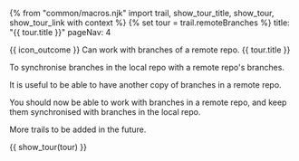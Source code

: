{% from "common/macros.njk" import trail, show_tour_title, show_tour, show_tour_link with context %}
{% set tour = trail.remoteBranches %}
<frontmatter>
title: "{{ tour.title }}"
pageNav: 4
</frontmatter>

<span id="outcomes">{{ icon_outcome }} Can work with branches of a remote repo.</span>
<span id="title">{{ tour.title }}</span>

<span class="d-none" id="destination">To synchronise branches in the local repo with a remote repo's branches.</span>

<span class="d-none" id="motivation">It is useful to be able to have another copy of branches in a remote repo.</span>

<span class="d-none" id="achievements">You should now be able to work with branches in a remote repo, and keep them synchronised with branches in the local repo.</span>

<span id="next">More trails to be added in the future.</span>

<div id="body">

{{ show_tour(tour) }}
</div>

<div id="extras">
</div>
